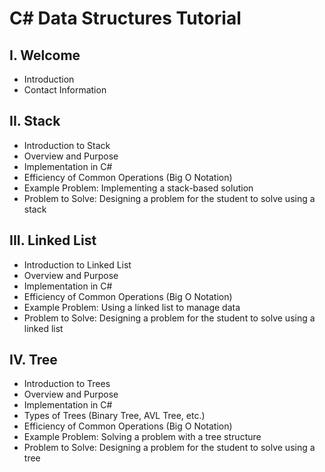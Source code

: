 # C# Data Structures Tutorial
## I. Welcome
* Introduction
* Contact Information

## II. Stack
* Introduction to Stack
* Overview and Purpose
* Implementation in C#
* Efficiency of Common Operations (Big O Notation)
* Example Problem: Implementing a stack-based solution
* Problem to Solve: Designing a problem for the student to solve using a stack

## III. Linked List
* Introduction to Linked List
* Overview and Purpose
* Implementation in C#
* Efficiency of Common Operations (Big O Notation)
* Example Problem: Using a linked list to manage data
* Problem to Solve: Designing a problem for the student to solve using a linked list

## IV. Tree
* Introduction to Trees
* Overview and Purpose
* Implementation in C#
* Types of Trees (Binary Tree, AVL Tree, etc.)
* Efficiency of Common Operations (Big O Notation)
* Example Problem: Solving a problem with a tree structure
* Problem to Solve: Designing a problem for the student to solve using a tree
